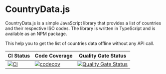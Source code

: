 # CountryData.js 

CountryData.js is a simple JavaScript library that provides a list of countries and their respective ISO codes.  The library is written in TypeScript and is available as an NPM package.


This help you to get the list of countries  data offline without any API call.



| CI Status                                                                                                                                           | Code Coverage                                                                                                                                    | Quality Gate Status                                                                                                                                                                                                 |
|------------------------------------------------------------------------------------------------------------------------------------------------------|--------------------------------------------------------------------------------------------------------------------------------------------------|----------------------------------------------------------------------------------------------------------------------------------------------------------------------------------------------------------------------|
| [![CI](https://github.com/Clifftech123/CountryData.js/actions/workflows/main.yml/badge.svg)](https://github.com/Clifftech123/CountryData.js/actions/workflows/main.yml) | [![codecov](https://codecov.io/github/Clifftech123/CountryData.js/graph/badge.svg?token=42Y3GT9MKN)](https://codecov.io/github/Clifftech123/CountryData.js) | [![Quality Gate Status](https://sonarcloud.io/api/project_badges/measure?project=Clifftech123_CountryData.js&metric=alert_status)](https://sonarcloud.io/summary/new_code?id=Clifftech123_CountryData.js) |


